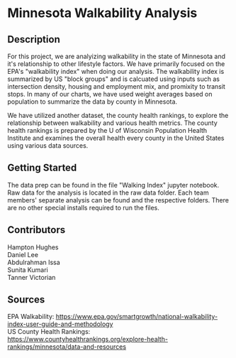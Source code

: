 # Minnesota Walkability Analysis

## Description
For this project, we are analyizing walkability in the state of Minnesota and it's relationship to other lifestyle factors. We have primarily focused on the EPA's "walkability index" when doing our analysis.  The walkability index is summarized by US "block groups" and is calcuated using inputs such as intersection density, housing and employment mix, and promixity to transit stops.  In many of our charts, we have used weight averages based on population to summarize the data by county in Minnesota.  

We have utilized another dataset, the county health rankings, to explore the relationship between walkability and various health metrics.  The county health rankings is prepared by the U of Wisconsin Population Health Institute and examines the overall health every county in the United States using various data sources.


## Getting Started
The data prep can be found in the file "Walking Index" jupyter notebook.  Raw data for the analysis is located in the raw data folder.  Each team members' separate analysis can be found and the respective folders.  There are no other special installs required to run the files.  

## Contributors 

Hampton Hughes <br>
Daniel Lee <br>
Abdulrahman Issa <br>
Sunita Kumari <br>
Tanner Victorian <br>

## Sources

EPA Walkability: https://www.epa.gov/smartgrowth/national-walkability-index-user-guide-and-methodology <br>
US County Health Rankings:
    https://www.countyhealthrankings.org/explore-health-rankings/minnesota/data-and-resources
    
    


